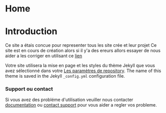 # Home
# Introduction
Ce site a étais concue pour representer tous les site crée et leur projet
Ce site est en cours de création alors si il y'a des ereurs allors essayer de nous aider a les corriger en utilisant ce [lien](https://github.com/karamiad/home-fr/edit/main/README.md)


Votre site utilisera la mise en page et les styles du thème Jekyll que vous avez sélectionné dans votre [Les paramètres de repository](https://github.com/karamiad/karamiad.github.io/settings/pages). The name of this theme is saved in the Jekyll `_config.yml` configuration file.

### Support ou contact
Si vous avez des probléme d'utilisation veuiller nous contacter [documentation](https://docs.github.com/categories/github-pages-basics/) ou [contact support](https://support.github.com/contact) pour vous aider a regler vos probleme.
